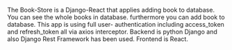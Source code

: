 The Book-Store is a Django-React that applies adding book to database. You can see the whole books in database. furthermore you can add book to database.
This app is using full user- authentication including access_token and refresh_token all via axios interceptor. Backend is python Django
and also Django Rest Framework has been used. Frontend is React.
